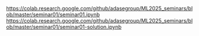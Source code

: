 https://colab.research.google.com/github/adasegroup/ML2025_seminars/blob/master/seminar01/seminar01.ipynb
https://colab.research.google.com/github/adasegroup/ML2025_seminars/blob/master/seminar01/seminar01-solution.ipynb
